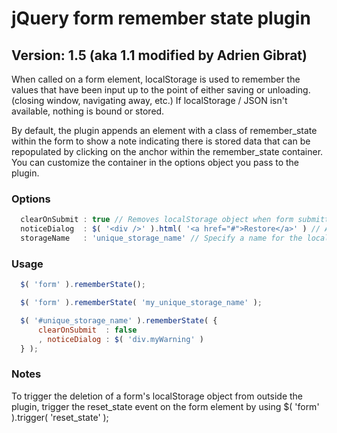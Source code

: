 # jQuery form remember state plugin

## Version: 1.5 (aka 1.1 modified by Adrien Gibrat)
When called on a form element, localStorage is used to remember the values that have been input up to the point of either saving or unloading. (closing window, navigating away, etc.)
If localStorage / JSON isn't available, nothing is bound or stored.

By default, the plugin appends an element with a class of remember_state within the form to show a note indicating there is stored data that can be repopulated by clicking on the anchor within the remember_state container. You can customize the container in the options object you pass to the plugin.

### Options
```javascript
  clearOnSubmit : true // Removes localStorage object when form submitted. Default is true
  noticeDialog  : $( '<div />' ).html( '<a href="#">Restore</a>' ) // An HTML element to represent the notice box prepended to the form. Must include an anchor for the user to choose to restore state. You can pass an element already in the DOM: $( 'div.myWarning' )
  storageName   : 'unique_storage_name' // Specify a name for the localStorage object. If none is supplied, the form's ID will be used or if no ID is available, the plugin will generate an hash build from form action attribute and it's index in the jQuery selection.
```
### Usage
```javascript
  $( 'form' ).rememberState();

  $( 'form' ).rememberState( 'my_unique_storage_name' );

  $( '#unique_storage_name' ).rememberState( {
	  clearOnSubmit  : false
	  , noticeDialog : $( 'div.myWarning' )
  } );
```
### Notes
To trigger the deletion of a form's localStorage object from outside the plugin, trigger the reset_state event on the form element by using $( 'form' ).trigger( 'reset_state' );